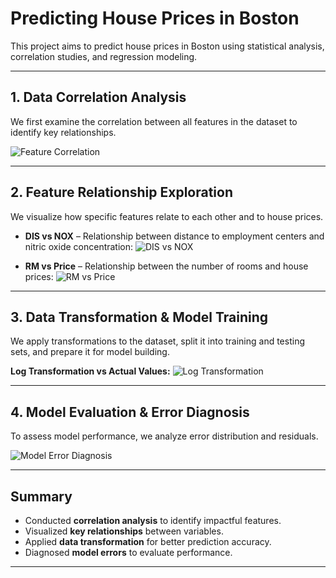 # Predicting House Prices in Boston

This project aims to predict house prices in Boston using statistical analysis, correlation studies, and regression modeling.

---

## 1. Data Correlation Analysis

We first examine the correlation between all features in the dataset to identify key relationships.

![Feature Correlation](https://github.com/user-attachments/assets/212b23ae-5e5c-4074-8de4-c3e824d1d5dd)

---

## 2. Feature Relationship Exploration

We visualize how specific features relate to each other and to house prices.

* **DIS vs NOX** – Relationship between distance to employment centers and nitric oxide concentration:
  ![DIS vs NOX](https://github.com/user-attachments/assets/821c8680-619a-4a00-9f24-4318ea18ada2)

* **RM vs Price** – Relationship between the number of rooms and house prices:
  ![RM vs Price](https://github.com/user-attachments/assets/5ab484f3-90a3-4f50-93da-f7240abfc3ea)

---

## 3. Data Transformation & Model Training

We apply transformations to the dataset, split it into training and testing sets, and prepare it for model building.

**Log Transformation vs Actual Values:**
![Log Transformation](https://github.com/user-attachments/assets/55751457-cf7c-4616-89f1-f52f2a01c3d1)

---

## 4. Model Evaluation & Error Diagnosis

To assess model performance, we analyze error distribution and residuals.

![Model Error Diagnosis](https://github.com/user-attachments/assets/334c8b0e-90c8-4c62-9cef-10b2106e7dac)

---

## Summary

* Conducted **correlation analysis** to identify impactful features.
* Visualized **key relationships** between variables.
* Applied **data transformation** for better prediction accuracy.
* Diagnosed **model errors** to evaluate performance.

---

